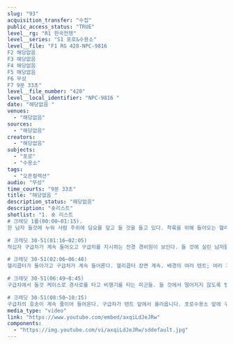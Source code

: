 ```yaml
---
slug: "93"
acquisition_transfer: "수집"
public_access_status: "TRUE"
level__rg: "R1 한국전쟁"
level__series: "S1 포로&수용소"
level__file: "F1 RG 428-NPC-9816 
F2 해당없음
F3 해당없음
F4 해당없음 
F5 해당없음 
F6 무성
F7 9분 33초"
level__file_number: "428"
level__local_identifier: "NPC-9816 "
date: "해당없음 "
venues: 
  - "해당없음"
sources: 
  - "해당없음"
creators: 
  - "해당없음"
subjects: 
  - "포로"
  - "수용소"
tags: 
  - "오픈컬렉션"
audio: "무성"
time_courts: "9분 33초"
title: "해당없음 "
description_status: "해당없음"
description: "숏리스트"
shotlist: "1. 숏 리스트
# 크레딧 1롤(00:00~01:15). 
한 남자 들것에 누워 사람 주위에 담요를 덮고 들 것을 들고 있다. 착륙을 위해 들어오는 헬리콥터; 네 남자가 들것으로 옮긴다. 헬리콥터 착륙을 위해 헬기를 지시하는 전경의 한 사람이 보인다.

# 크레딧 30-51(01:16~02:05) 
적십자 구급차가 계속 들어오고 구급차를 지시하는 전경 경비원이 보인다. 들 것에 실린 남자들을 구급차에서 내려 자유의 문을 통과하고 천막으로 들여보낸다. 

# 크레딧 30-51(02:06~06:48)
헬리콥터가 돌아가고 구급차가 계속 들어론다. 헬리콥터 장면 계속. 배경의 여러 텐트; 여러 지프. 헬리콥터 안에 남자가 보인다. 왼쪽 가슴에는 표식을 달고 있다. 차를 마신다. 앉아 있는 남자와 서 있는 여군이 무엇을 가리키며 이야기하고 있다. 한 남자가 앉아 있고 앞에 제단처럼 초가 놓여져 있다. 사진 플래쉬가 계속 터진다. 남자는 눈을 감고 있다가 고개를 든다. 흰화면이 계속되다. 들 것에 실려가는 남자. 부축을 받으머 걷는 포로들. 뒤에 여자포로가 걷고 있다. 절뚝이는 사람은 흰옷을 입고 있다. 왼쪽에 역시나 표식을 달고 있다. 가운을 입은 일군의 미군 포로들이 배에 오른다. 손에는 꾸러미를 들고 있다. 트럭에서 내린 포로들도 같이 오른다. 멕스웰 테일러 중위가 인터뷰를 웃으며 하고 있다.

# 크레딧 30-51(06:49~8:45)
구급차에서 들것 케이스로 경사로를 타고 비행기를 타는 미군들. 들 것에서 떨어지지 않도록 벨트를 채워준다. 계속 들 것으로 부상 포로 이송. 환자에게 흰 천을 덮어준다. 

# 크레딧 30-51(08:50~10:15)
구급차의 호송이 계속 줄이어 들어온다. 구급차가 텐트 앞에서 올라옵니다. 포로수용소 앞에 구급차들이 줄지어 선다."
media_type: "video"
link: "https://www.youtube.com/embed/axqiLdJeJRw"
components: 
  - "https://img.youtube.com/vi/axqiLdJeJRw/sddefault.jpg"
---
```

